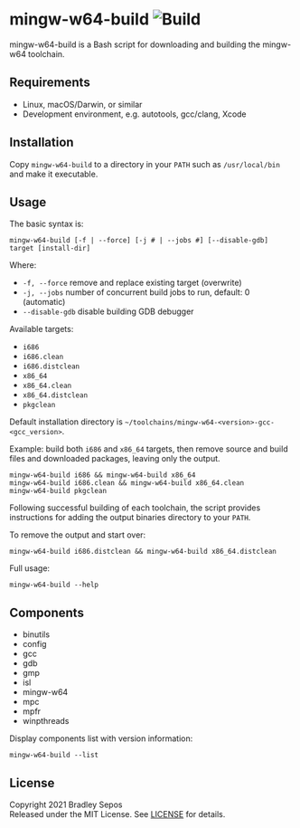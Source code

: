 mingw-w64-build ![Build](https://github.com/bradleysepos/mingw-w64-build/workflows/Build/badge.svg)
===============

mingw-w64-build is a Bash script for downloading and building the mingw-w64 toolchain.


Requirements
------------

- Linux, macOS/Darwin, or similar
- Development environment, e.g. autotools, gcc/clang, Xcode


Installation
------------

Copy `mingw-w64-build` to a directory in your `PATH` such as `/usr/local/bin` and make it executable.


Usage
-----

The basic syntax is:

```
mingw-w64-build [-f | --force] [-j # | --jobs #] [--disable-gdb] target [install-dir]
```

Where:

- `-f, --force` remove and replace existing target (overwrite)
- `-j, --jobs` number of concurrent build jobs to run, default: 0 (automatic)
- `--disable-gdb` disable building GDB debugger

Available targets:

- `i686`
- `i686.clean`
- `i686.distclean`
- `x86_64`
- `x86_64.clean`
- `x86_64.distclean`
- `pkgclean`

Default installation directory is `~/toolchains/mingw-w64-<version>-gcc-<gcc_version>`.

Example: build both `i686` and `x86_64` targets, then remove source and build files and downloaded packages, leaving only the output.

```
mingw-w64-build i686 && mingw-w64-build x86_64
mingw-w64-build i686.clean && mingw-w64-build x86_64.clean
mingw-w64-build pkgclean
```

Following successful building of each toolchain, the script provides instructions for adding the output binaries directory to your `PATH`.

To remove the output and start over:

```
mingw-w64-build i686.distclean && mingw-w64-build x86_64.distclean
```

Full usage:

```
mingw-w64-build --help
```


Components
----------

- binutils
- config
- gcc
- gdb
- gmp
- isl
- mingw-w64
- mpc
- mpfr
- winpthreads

Display components list with version information:

```
mingw-w64-build --list
```


License
-------

Copyright 2021 Bradley Sepos  
Released under the MIT License. See [LICENSE](LICENSE) for details.
